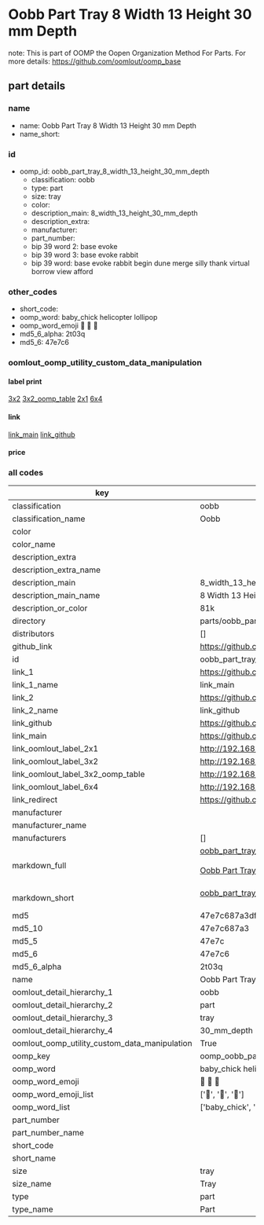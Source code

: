 # Oobb Part Tray 8 Width 13 Height 30 mm Depth  

note: This is part of OOMP the Oopen Organization Method For Parts. For more details: https://github.com/oomlout/oomp_base

##  part details
  







### name
* name: Oobb Part Tray 8 Width 13 Height 30 mm Depth
* name_short: 
### id
* oomp_id: oobb_part_tray_8_width_13_height_30_mm_depth
  * classification: oobb
  * type: part
  * size: tray
  * color: 
  * description_main: 8_width_13_height_30_mm_depth
  * description_extra: 
  * manufacturer: 
  * part_number: 
  * bip 39 word 2: base evoke
  * bip 39 word 3: base evoke rabbit
  * bip 39 word: base evoke rabbit begin dune merge silly thank virtual borrow view afford

### other_codes
* short_code: 
* oomp_word: baby_chick helicopter lollipop
* oomp_word_emoji :baby_chick: :helicopter: :lollipop:
* md5_6_alpha: 2t03q
* md5_6: 47e7c6






### oomlout_oomp_utility_custom_data_manipulation
#### label print
[3x2](http://192.168.1.245:1112/?label=oomp%202t03q)
[3x2_oomp_table](http://192.168.1.108:1112/?label=oomp%202t03q)
[2x1](http://192.168.1.242:1112/?label=oomp%202t03q)
[6x4](http://192.168.1.55:1112/?label=oomp%202t03q)    

#### link

[link_main](https://github.com/oomlout/oomlout_oomp_version_1_messy/tree/main/parts/oobb_part_tray_8_width_13_height_30_mm_depth) [link_github](https://github.com/oomlout/oomlout_oomp_version_1_messy/tree/main/parts/oobb_part_tray_8_width_13_height_30_mm_depth)                             

#### price







### all codes 
| key | value |  
| --- | --- |  
| classification | oobb |  
| classification_name | Oobb |  
| color |  |  
| color_name |  |  
| description_extra |  |  
| description_extra_name |  |  
| description_main | 8_width_13_height_30_mm_depth |  
| description_main_name | 8 Width 13 Height 30 mm Depth |  
| description_or_color | 81k |  
| directory | parts/oobb_part_tray_8_width_13_height_30_mm_depth |  
| distributors | [] |  
| github_link | https://github.com/oomlout/oomlout_oomp_part_src/tree/main/parts/oobb_part_tray_8_width_13_height_30_mm_depth |  
| id | oobb_part_tray_8_width_13_height_30_mm_depth |  
| link_1 | https://github.com/oomlout/oomlout_oomp_version_1_messy/tree/main/parts/oobb_part_tray_8_width_13_height_30_mm_depth |  
| link_1_name | link_main |  
| link_2 | https://github.com/oomlout/oomlout_oomp_version_1_messy/tree/main/parts/oobb_part_tray_8_width_13_height_30_mm_depth |  
| link_2_name | link_github |  
| link_github | https://github.com/oomlout/oomlout_oomp_version_1_messy/tree/main/parts/oobb_part_tray_8_width_13_height_30_mm_depth |  
| link_main | https://github.com/oomlout/oomlout_oomp_version_1_messy/tree/main/parts/oobb_part_tray_8_width_13_height_30_mm_depth |  
| link_oomlout_label_2x1 | http://192.168.1.242:1112/?label=oomp%202t03q |  
| link_oomlout_label_3x2 | http://192.168.1.245:1112/?label=oomp%202t03q |  
| link_oomlout_label_3x2_oomp_table | http://192.168.1.108:1112/?label=oomp%202t03q |  
| link_oomlout_label_6x4 | http://192.168.1.55:1112/?label=oomp%202t03q |  
| link_redirect | https://github.com/oomlout/oomlout_oomp_version_1_messy/tree/main/parts/oobb_part_tray_8_width_13_height_30_mm_depth |  
| manufacturer |  |  
| manufacturer_name |  |  
| manufacturers | [] |  
| markdown_full | [oobb_part_tray_8_width_13_height_30_mm_depth](none)<br>[](none)<br>[Oobb Part Tray 8 Width 13 Height 30 Mm Depth](none)<br><br> |  
| markdown_short | [oobb_part_tray_8_width_13_height_30_mm_depth](none)<br><br> |  
| md5 | 47e7c687a3dfd9162da2014560538097 |  
| md5_10 | 47e7c687a3 |  
| md5_5 | 47e7c |  
| md5_6 | 47e7c6 |  
| md5_6_alpha | 2t03q |  
| name | Oobb Part Tray 8 Width 13 Height 30 mm Depth |  
| oomlout_detail_hierarchy_1 | oobb |  
| oomlout_detail_hierarchy_2 | part |  
| oomlout_detail_hierarchy_3 | tray |  
| oomlout_detail_hierarchy_4 | 30_mm_depth |  
| oomlout_oomp_utility_custom_data_manipulation | True |  
| oomp_key | oomp_oobb_part_tray_8_width_13_height_30_mm_depth |  
| oomp_word | baby_chick helicopter lollipop |  
| oomp_word_emoji | :baby_chick: :helicopter: :lollipop: |  
| oomp_word_emoji_list | [':baby_chick:', ':helicopter:', ':lollipop:'] |  
| oomp_word_list | ['baby_chick', 'helicopter', 'lollipop'] |  
| part_number |  |  
| part_number_name |  |  
| short_code |  |  
| short_name |  |  
| size | tray |  
| size_name | Tray |  
| type | part |  
| type_name | Part |  
